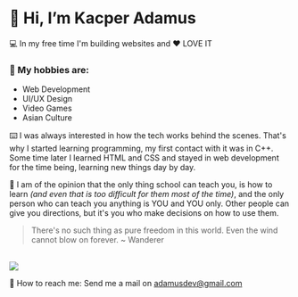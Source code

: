 # 👋 Hi, I’m Kacper Adamus
💻 In my free time I'm building websites and ❤️ LOVE IT

### 📂 My hobbies are:
- Web Development
- UI/UX Design 
- Video Games
- Asian Culture

⌨️ I was always interested in how the tech works behind the scenes. 
That's why I started learning programming, my first contact with it was in C++. 
Some time later I learned HTML and CSS and stayed in web development for the time being, learning new things day by day.

🏫 I am of the opinion that the only thing school can teach you, is how to learn *(and even that is too difficult for them most of the time)*, and the only person who can teach you anything is YOU and YOU only. Other people can give you directions, but it's you who make decisions on how to use them.

> There's no such thing as pure freedom in this world. Even the wind cannot blow on forever. ~ Wanderer


<br>
<img src="https://github-readme-stats.vercel.app/api?username=hpixsel&&show_icons=true&title_color=ffffff&icon_color=bbdf43&text_color=daf7dc&bg_color=111111">

📨 How to reach me: Send me a mail on adamusdev@gmail.com
